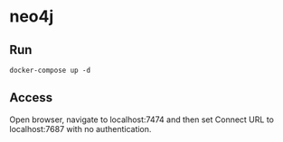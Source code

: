 # neo4j

## Run

`docker-compose up -d`

## Access

Open browser, navigate to localhost:7474 and then set Connect URL to localhost:7687 with no authentication.